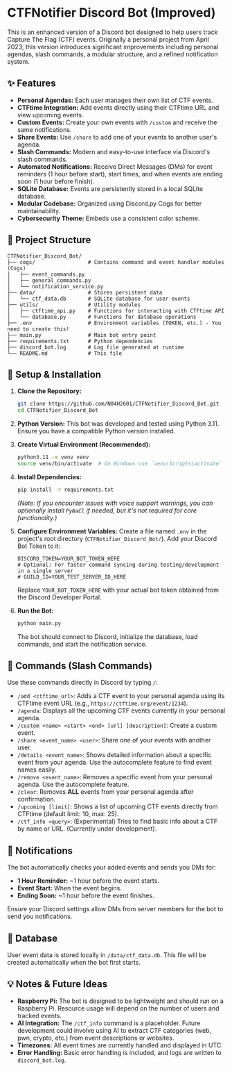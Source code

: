 # CTFNotifier Discord Bot (Improved)

This is an enhanced version of a Discord bot designed to help users track Capture The Flag (CTF) events. Originally a personal project from April 2023, this version introduces significant improvements including personal agendas, slash commands, a modular structure, and a refined notification system.

## ✨ Features

*   **Personal Agendas:** Each user manages their own list of CTF events.
*   **CTFtime Integration:** Add events directly using their CTFtime URL and view upcoming events.
*   **Custom Events:** Create your own events with `/custom` and receive the same notifications.
*   **Share Events:** Use `/share` to add one of your events to another user's agenda.
*   **Slash Commands:** Modern and easy-to-use interface via Discord's slash commands.
*   **Automated Notifications:** Receive Direct Messages (DMs) for event reminders (1 hour before start), start times, and when events are ending soon (1 hour before finish).
*   **SQLite Database:** Events are persistently stored in a local SQLite database.
*   **Modular Codebase:** Organized using Discord.py Cogs for better maintainability.
*   **Cybersecurity Theme:** Embeds use a consistent color scheme.

## 📁 Project Structure

```
CTFNotifier_Discord_Bot/
├── cogs/                 # Contains command and event handler modules (Cogs)
│   ├── event_commands.py
│   ├── general_commands.py
│   └── notification_service.py
├── data/                 # Stores persistent data
│   └── ctf_data.db       # SQLite database for user events
├── utils/                # Utility modules
│   ├── ctftime_api.py    # Functions for interacting with CTFtime API
│   └── database.py       # Functions for database operations
├── .env                  # Environment variables (TOKEN, etc.) - You need to create this!
├── main.py               # Main bot entry point
├── requirements.txt      # Python dependencies
├── discord_bot.log       # Log file generated at runtime
└── README.md             # This file
```

## 🚀 Setup & Installation

1.  **Clone the Repository:**
    ```bash
    git clone https://github.com/N04H2601/CTFNotifier_Discord_Bot.git
    cd CTFNotifier_Discord_Bot
    ```

2.  **Python Version:**
    This bot was developed and tested using Python 3.11. Ensure you have a compatible Python version installed.

3.  **Create Virtual Environment (Recommended):**
    ```bash
    python3.11 -m venv venv
    source venv/bin/activate  # On Windows use `venv\Scripts\activate`
    ```

4.  **Install Dependencies:**
    ```bash
    pip install -r requirements.txt
    ```
    *(Note: If you encounter issues with voice support warnings, you can optionally install `PyNaCl` if needed, but it's not required for core functionality.)*

5.  **Configure Environment Variables:**
    Create a file named `.env` in the project's root directory (`CTFNotifier_Discord_Bot/`). Add your Discord Bot Token to it:
    ```dotenv
    DISCORD_TOKEN=YOUR_BOT_TOKEN_HERE
    # Optional: For faster command syncing during testing/development in a single server
    # GUILD_ID=YOUR_TEST_SERVER_ID_HERE
    ```
    Replace `YOUR_BOT_TOKEN_HERE` with your actual bot token obtained from the Discord Developer Portal.

6.  **Run the Bot:**
    ```bash
    python main.py
    ```
    The bot should connect to Discord, initialize the database, load commands, and start the notification service.

## 🤖 Commands (Slash Commands)

Use these commands directly in Discord by typing `/`:

*   `/add <ctftime_url>`: Adds a CTF event to your personal agenda using its CTFtime event URL (e.g., `https://ctftime.org/event/1234`).
*   `/agenda`: Displays all the upcoming CTF events currently in your personal agenda.
*   `/custom <name> <start> <end> [url] [description]`: Create a custom event.
*   `/share <event_name> <user>`: Share one of your events with another user.
*   `/details <event_name>`: Shows detailed information about a specific event from your agenda. Use the autocomplete feature to find event names easily.
*   `/remove <event_name>`: Removes a specific event from your personal agenda. Use the autocomplete feature.
*   `/clear`: Removes **ALL** events from your personal agenda after confirmation.
*   `/upcoming [limit]`: Shows a list of upcoming CTF events directly from CTFtime (default limit: 10, max: 25).
*   `/ctf_info <query>`: (Experimental) Tries to find basic info about a CTF by name or URL. (Currently under development).

## 🔔 Notifications

The bot automatically checks your added events and sends you DMs for:

*   **1 Hour Reminder:** ~1 hour before the event starts.
*   **Event Start:** When the event begins.
*   **Ending Soon:** ~1 hour before the event finishes.

Ensure your Discord settings allow DMs from server members for the bot to send you notifications.

## 💾 Database

User event data is stored locally in `/data/ctf_data.db`. This file will be created automatically when the bot first starts.

## 💡 Notes & Future Ideas

*   **Raspberry Pi:** The bot is designed to be lightweight and should run on a Raspberry Pi. Resource usage will depend on the number of users and tracked events.
*   **AI Integration:** The `/ctf_info` command is a placeholder. Future development could involve using AI to extract CTF categories (web, pwn, crypto, etc.) from event descriptions or websites.
*   **Timezones:** All event times are currently handled and displayed in UTC.
*   **Error Handling:** Basic error handling is included, and logs are written to `discord_bot.log`.

